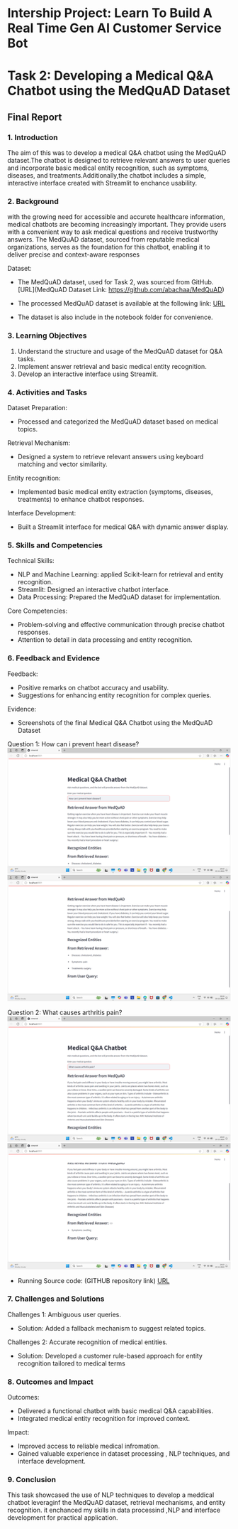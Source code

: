# Intership Project: Learn To Build A Real Time Gen AI Customer Service Bot

# Task 2: Developing a Medical Q&A Chatbot using the MedQuAD Dataset

## Final Report


### 1. Introduction
The aim of this was to develop a medical Q&A chatbot using the MedQuAD dataset.The chatbot is designed to retrieve relevant answers to user queries and incorporate basic medical entity recognition, such as symptoms, diseases, and treatments.Additionally,the chatbot includes a simple, interactive interface created with Streamlit to enchance usability.

### 2. Background
with the growing need for accessible and accurete healthcare information, medical chatbots are becoming increasingly important. They provide users with a convenient way to ask medical questions and receive trustworthy answers. The MedQuAD dataset, sourced from reputable medical organizations, serves as the foundation for this chatbot, enabling it to deliver precise and context-aware responses

Dataset:
* The MedQuAD dataset, used for Task 2, was sourced from GitHub.
[URL](MedQuAD Dataset Link: https://github.com/abachaa/MedQuAD) 

* The processed MedQuAD dataset is available at the following link:
[URL](https://drive.google.com/file/d/1t_lw4SBeF3bAqNU9NJCEaZsEVe03Kp2a/view?usp=drive_link)

* The dataset is also include in the notebook folder for convenience.

### 3. Learning Objectives
1. Understand the structure and usage of the MedQuAD dataset for Q&A tasks.
2. Implement answer retrieval and basic medical entity recognition.
3. Develop an interactive interface using Streamlit.

### 4. Activities and Tasks
Dataset Preparation:
* Processed and categorized the MedQuAD dataset based on medical topics.

Retrieval Mechanism:
* Designed a system to retrieve relevant answers using keyboard matching and vector similarity.

Entity recognition:
* Implemented basic medical entity extraction (symptoms, diseases, treatments) to enhance chatbot responses.

Interface Development:
* Built a Streamlit interface for medical Q&A with dynamic answer display.

### 5. Skills and Competencies
Technical Skills:
* NLP and Machine Learning: applied Scikit-learn for retrieval and entity recognition.
* Streamlit: Designed an interactive chatbot interface.
* Data Processing: Prepared the MedQuAD dataset for implementation.

Core Competencies:
* Problem-solving and effective communication through precise chatbot responses.
* Attention to detail in data processing and entity recognition.

### 6. Feedback and Evidence
Feedback:
* Positive remarks on chatbot accuracy and usability.
* Suggestions for enhancing entity recognition for complex queries.

Evidence:
* Screenshots of the final Medical Q&A Chatbot using the MedQuAD Dataset

Question 1: How can i prevent heart disease? 
![App Screenshot](https://github.com/VigneshvickyData/Data_Branching/blob/main/med_1.png?raw=true)
![App Screenshot](https://github.com/VigneshvickyData/Data_Branching/blob/main/med_2.png?raw=true)

Question 2: What causes arthritis pain?
![App Screenshot](https://github.com/VigneshvickyData/Data_Branching/blob/main/med_3.png?raw=true)
![App Screenshot](https://github.com/VigneshvickyData/Data_Branching/blob/main/med_4.png?raw=true)

* Running Source code: (GITHUB repository link)
[URL](https://github.com/VigneshvickyData/Intern_Task_Chatbot-2)


### 7. Challenges and Solutions
Challenges 1: Ambiguous user queries.

* Solution: Added a fallback mechanism to suggest related topics.

Challenges 2: Accurate recognition of medical entities.

* Solution: Developed a customer rule-based approach for entity recognition tailored to medical terms

### 8. Outcomes and Impact 
Outcomes:
* Delivered a functional chatbot with basic medical Q&A capabilities.
* Integrated medical entity recognition for improved context.

Impact:
* Improved access to reliable medical infromation.
* Gained valuable experience in dataset processing , NLP techniques, and interface development.

### 9. Conclusion 
This task showcased the use of NLP techniques to develop a meddical chatbot leveraginf the MedQuAD dataset, retrieval mechanisms, and entity recognition. it enchanced my skills in data processind ,NLP and interface development for practical application.
